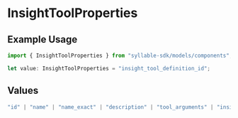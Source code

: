 # InsightToolProperties

## Example Usage

```typescript
import { InsightToolProperties } from "syllable-sdk/models/components";

let value: InsightToolProperties = "insight_tool_definition_id";
```

## Values

```typescript
"id" | "name" | "name_exact" | "description" | "tool_arguments" | "insight_tool_definition_id" | "updated_at"
```